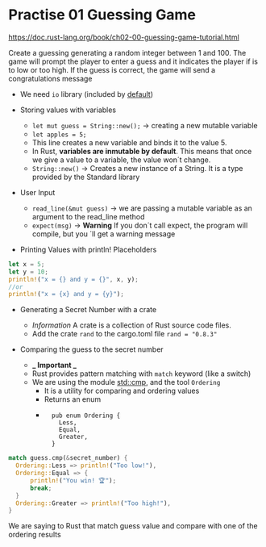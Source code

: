 # Practise 01 Guessing Game

https://doc.rust-lang.org/book/ch02-00-guessing-game-tutorial.html

Create a guessing generating a random integer between 1 and 100. The game will prompt the player to enter a guess and it indicates the player if is to low or too high. If the guess is correct, the game will send a congratulations message

- We need `io` library (included by [default](https://doc.rust-lang.org/std/prelude/index.html))

- Storing values with variables

  - `let mut guess = String::new();` -> creating a new mutable variable
  - `let apples = 5;`
  - This line creates a new variable and binds it to the value 5.
  - In Rust, **variables are inmutable by default**. This means that once we give a value to a variable, the value won´t change.
  - `String::new()` -> Creates a new instance of a String. It is a type provided by the Standard library

- User Input

  - `read_line(&mut guess)` -> we are passing a mutable variable as an argument to the read_line method
  - `expect(msg)` -> **Warning** If you don´t call expect, the program will compile, but you ´ll get a warning message

- Printing Values with println! Placeholders

```rust
let x = 5;
let y = 10;
println!("x = {} and y = {}", x, y);
//or
println!("x = {x} and y = {y}");
```

- Generating a Secret Number with a crate

  - _Information_ A crate is a collection of Rust source code files.
  - Add the crate `rand` to the cargo.toml file `rand = "0.8.3"`

- Comparing the guess to the secret number
  - **_ Important _**
  - Rust provides pattern matching with `match` keyword (like a switch)
  - We are using the module [std::cmp](https://doc.rust-lang.org/std/cmp/index.html), and the tool `Ordering`
    - It is a utility for comparing and ordering values
    - Returns an enum
    - ```
        pub enum Ordering {
          Less,
          Equal,
          Greater,
        }
      ```

```rust
match guess.cmp(&secret_number) {
  Ordering::Less => println!("Too low!"),
  Ordering::Equal => {
      println!("You win! 🏆");
      break;
  }
  Ordering::Greater => println!("Too high!"),
}
```

We are saying to Rust that match guess value and compare with one of the ordering results
